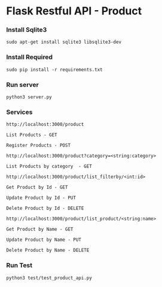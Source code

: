 # Flask Restful API - Product

### Install Sqlite3

`sudo apt-get install sqlite3 libsqlite3-dev `

### Install Required

```
sudo pip install -r requirements.txt
```
### Run server

`python3 server.py`

### Services

```
http://localhost:3000/product
```

`List Products - GET`

`Register Products - POST`

```
http://localhost:3000/product?category=<string:category>
```

`List Products by category  - GET`

```
http://localhost:3000/product/list_filterby/<int:id>
```

`Get Product by Id - GET`

`Update Product by Id - PUT`

`Delete Product by Id - DELETE`

```
http://localhost:3000/product/list_product/<string:name>
```

`Get Product by Name - GET`

`Update Product by Name - PUT`

`Delete Product by Name - DELETE`

### Run Test

`python3 test/test_product_api.py`
